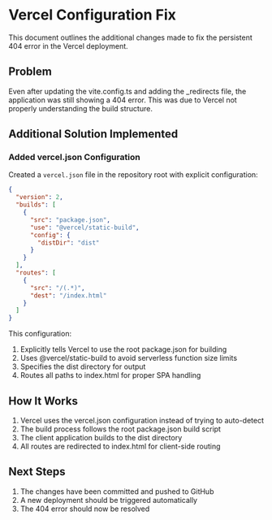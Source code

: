# Vercel Configuration Fix

This document outlines the additional changes made to fix the persistent 404 error in the Vercel deployment.

## Problem
Even after updating the vite.config.ts and adding the _redirects file, the application was still showing a 404 error. This was due to Vercel not properly understanding the build structure.

## Additional Solution Implemented

### Added vercel.json Configuration
Created a `vercel.json` file in the repository root with explicit configuration:

```json
{
  "version": 2,
  "builds": [
    {
      "src": "package.json",
      "use": "@vercel/static-build",
      "config": {
        "distDir": "dist"
      }
    }
  ],
  "routes": [
    {
      "src": "/(.*)",
      "dest": "/index.html"
    }
  ]
}
```

This configuration:
1. Explicitly tells Vercel to use the root package.json for building
2. Uses @vercel/static-build to avoid serverless function size limits
3. Specifies the dist directory for output
4. Routes all paths to index.html for proper SPA handling

## How It Works
1. Vercel uses the vercel.json configuration instead of trying to auto-detect
2. The build process follows the root package.json build script
3. The client application builds to the dist directory
4. All routes are redirected to index.html for client-side routing

## Next Steps
1. The changes have been committed and pushed to GitHub
2. A new deployment should be triggered automatically
3. The 404 error should now be resolved